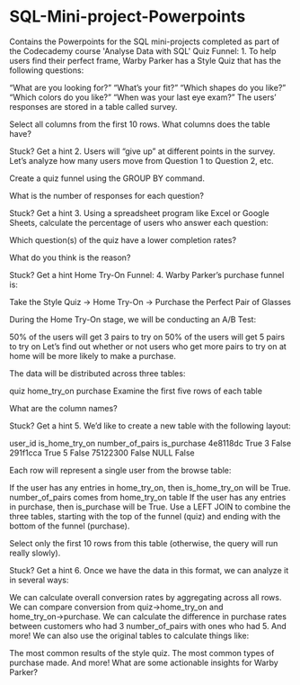 # SQL-Mini-project-Powerpoints
Contains the Powerpoints for the SQL mini-projects completed as part of the Codecademy course 'Analyse Data with SQL'
Quiz Funnel:
1.
To help users find their perfect frame, Warby Parker has a Style Quiz that has the following questions:

“What are you looking for?”
“What’s your fit?”
“Which shapes do you like?”
“Which colors do you like?”
“When was your last eye exam?”
The users’ responses are stored in a table called survey.

Select all columns from the first 10 rows. What columns does the table have?


Stuck? Get a hint
2.
Users will “give up” at different points in the survey. Let’s analyze how many users move from Question 1 to Question 2, etc.

Create a quiz funnel using the GROUP BY command.

What is the number of responses for each question?


Stuck? Get a hint
3.
Using a spreadsheet program like Excel or Google Sheets, calculate the percentage of users who answer each question:

Which question(s) of the quiz have a lower completion rates?

What do you think is the reason?


Stuck? Get a hint
Home Try-On Funnel:
4.
Warby Parker’s purchase funnel is:

Take the Style Quiz → Home Try-On → Purchase the Perfect Pair of Glasses

During the Home Try-On stage, we will be conducting an A/B Test:

50% of the users will get 3 pairs to try on
50% of the users will get 5 pairs to try on
Let’s find out whether or not users who get more pairs to try on at home will be more likely to make a purchase.

The data will be distributed across three tables:

quiz
home_try_on
purchase
Examine the first five rows of each table

What are the column names?


Stuck? Get a hint
5.
We’d like to create a new table with the following layout:

user_id	is_home_try_on	number_of_pairs	is_purchase
4e8118dc	True	3	False
291f1cca	True	5	False
75122300	False	NULL	False

Each row will represent a single user from the browse table:

If the user has any entries in home_try_on, then is_home_try_on will be True.
number_of_pairs comes from home_try_on table
If the user has any entries in purchase, then is_purchase will be True.
Use a LEFT JOIN to combine the three tables, starting with the top of the funnel (quiz) and ending with the bottom of the funnel (purchase).

Select only the first 10 rows from this table (otherwise, the query will run really slowly).


Stuck? Get a hint
6.
Once we have the data in this format, we can analyze it in several ways:

We can calculate overall conversion rates by aggregating across all rows.
We can compare conversion from quiz→home_try_on and home_try_on→purchase.
We can calculate the difference in purchase rates between customers who had 3 number_of_pairs with ones who had 5.
And more!
We can also use the original tables to calculate things like:

The most common results of the style quiz.
The most common types of purchase made.
And more!
What are some actionable insights for Warby Parker?
